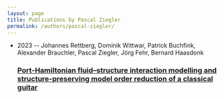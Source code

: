 ```yaml
---
layout: page
title: Publications by Pascal Ziegler
permalink: /authors/pascal-ziegler/
---
```


<ul class="post-list">
<li><span class='post-meta'>2023 -- Johannes Rettberg, Dominik Wittwar, Patrick Buchfink, Alexander Brauchler, Pascal Ziegler, Jörg Fehr, Bernard Haasdonk</span><h3><a class='post-link' href='../../port-hamiltonian-fluid-structure-interaction-modelling-and-structure-preserving-model-order-reduction-of-a-classical-guitar'>Port-Hamiltonian fluid–structure interaction modelling and structure-preserving model order reduction of a classical guitar</a></h3></li>

</ul>
